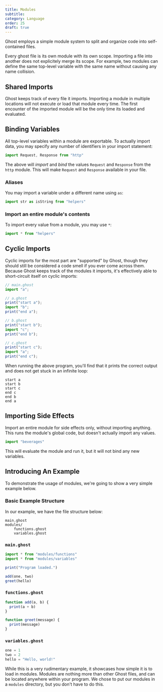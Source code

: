 ```yaml
---
title: Modules
subtitle:
category: Language
order: 25
draft: true
---
```


Ghost employs a simple module system to split and organize code into self-contained files.

Every ghost file is its own module with its own scope. Importing a file into another does not explicitely merge its scope. For example, two modules can define the same top-level variable with the same name without causing any name collision.

## Shared Imports

Ghost keeps track of every file it imports. Importing a module in multiple locations will not execute or load that module every time. The first encounter of the imported module will be the only time its loaded and evaluated.

## Binding Variables

All top-level variables within a module are exportable. To actually import data, you may specify any number of identifiers in your import statement:

```typescript
import Request, Response from "http"
```

The above will _import_ and _bind_ the values `Request` and `Response` from the `http` module. This will make `Request` and `Response` available in your file.

### Aliases

You may import a variable under a different name using `as`:

```typescript
import str as isString from "helpers"
```

### Import an entire module's contents

To import every value from a module, you may use `*`:

```typescript
import * from "helpers"
```

## Cyclic Imports

Cyclic imports for the most part are "supported" by Ghost, though they should still be considered a code smell if you ever come across them. Because Ghost keeps track of the modules it imports, it's effectively able to short-circuit itself on cyclic imports:

```typescript
// main.ghost
import "a";

// a.ghost
print("start a");
import "b";
print("end a");

// b.ghost
print("start b");
import "c";
print("end b");

// c.ghost
print("start c");
import "a";
print("end c");
```

When running the above program, you'll find that it prints the correct output and does not get stuck in an infinite loop:

```
start a
start b
start c
end c
end b
end a
```

## Importing Side Effects

Import an entire module for side effects only, without importing anything. This runs the module's global code, but doesn't actually import any values.

```typescript
import "beverages"
```

This will evaluate the module and run it, but it will not bind any new variables.

## Introducing An Example

To demonstrate the usage of modules, we're going to show a very simple example below.

### Basic Example Structure

In our example, we have the file structure below:

```
main.ghost
modules/
    functions.ghost
    variables.ghost
```

### `main.ghost`

```typescript
import * from "modules/functions"
import * from "modules/variables"

print("Program loaded.")

add(one, two)
greet(hello)
```

### `functions.ghost`

```typescript
function add(a, b) {
  print(a + b)
}

function greet(message) {
  print(message)
}
```

### `variables.ghost`

```typescript
one = 1
two = 2
hello = "Hello, world!"
```

While this is a very rudimentary example, it showcases how simple it is to load in modules. Modules are nothing more than other Ghost files, and can be located anywhere within your program. We chose to put our modules in a `modules` directory, but you don't have to do this.
